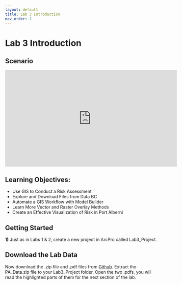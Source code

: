 ```yaml
---
layout: default
title: Lab 3 Introduction
nav_order: 1
---
```


# Lab 3 Introduction

## Scenario

<iframe width="560" height="315" src="https://www.youtube.com/embed/gxQCvtlUaZA" title="YouTube video player" frameborder="0" allow="accelerometer; autoplay; clipboard-write; encrypted-media; gyroscope; picture-in-picture" allowfullscreen></iframe>


## Learning Objectives:

* Use GIS to Conduct a Risk Assessment
* Explore and Download Files from Data BC
* Automate a GIS Workflow with Model Builder
* Learn More Vector and Raster Overlay Methods
* Create an Effective Visualization of Risk in Port Alberni

## Getting Started

**1)** Just as in Labs 1 & 2, create a new project in ArcPro called Lab3_Project.


## Download the Lab Data

Now download the .zip file and .pdf files from [Github](https://github.com/June-Skeeter/GEOB270_Lab3_2021S1/tree/master/Lab3_Materials).  Extract the PA_Data.zip file to your Lab3_Project folder.  Open the two .pdfs, you will read the highlighted parts of them for the next section of the lab.


